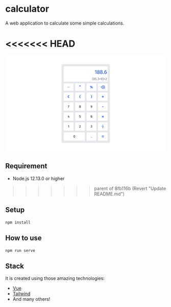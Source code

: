 # calculator
A web application to calculate some simple calculations.

<<<<<<< HEAD
=======
<img src="./res/output.png" alt="output-calculator" >

## Requirement
- Node.js 12.13.0 or higher

>>>>>>> parent of 8fb116b (Revert "Update README.md")
## Setup
```
npm install
```

## How to use
```
npm run serve
```

## Stack
It is created using those amazing technologies:
- [Vue](https://vuejs.org/)
- [Tailwind](https://tailwindcss.com/)
- And many others!
